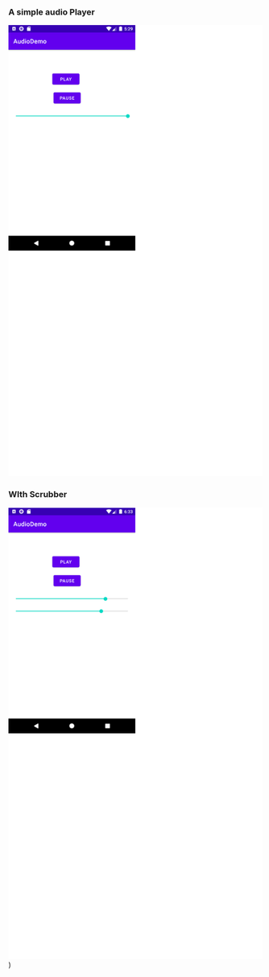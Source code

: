 
###                                                           A simple audio Player
![alt text](https://github.com/rangsuo/Images/blob/main/AndroidAudioManager.png)
### WIth Scrubber
![alt text](https://github.com/rangsuo/Images/blob/main/AndroidAudioanagerWithScrubberpng.png))

